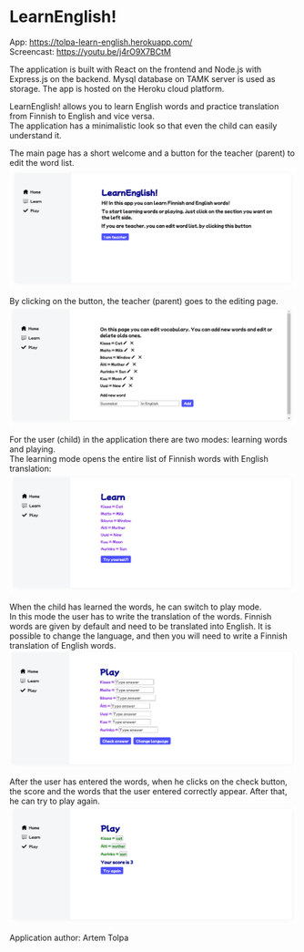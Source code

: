 # LearnEnglish!

App: https://tolpa-learn-english.herokuapp.com/ <br />
Screencast: https://youtu.be/j4rO9X7BCtM

The application is built with React on the frontend and Node.js with Express.js on the backend. 
Mysql database on TAMK server is used as storage. The app is hosted on the Heroku cloud platform.

LearnEnglish! allows you to learn English words and practice translation from Finnish to English and vice versa. <br />
The application has a minimalistic look so that even the child can easily understand it.

The main page has a short welcome and a button for the teacher (parent) to edit the word list.
<img src="./screenshots/screenshot1.png" alt="homepage screenshot">

By clicking on the button, the teacher (parent) goes to the editing page.
<img src="./screenshots/screenshot2.png" alt="edit page screenshot">

For the user (child) in the application there are two modes: learning words and playing. <br />
The learning mode opens the entire list of Finnish words with English translation:
<img src="./screenshots/screenshot3.png" alt="learn page screenshot">

When the child has learned the words, he can switch to play mode.<br />
In this mode the user has to write the translation of the words. Finnish words are given by default and need to be translated into English. It is possible to change the language, and then you will need to write a Finnish translation of English words.
<img src="./screenshots/screenshot4.png" alt="play page screenshot">

After the user has entered the words, when he clicks on the check button, the score and the words that the user entered correctly appear. After that, he can try to play again.
<img src="./screenshots/screenshot5.png" alt="play page screenshot">

Application author: Artem Tolpa
